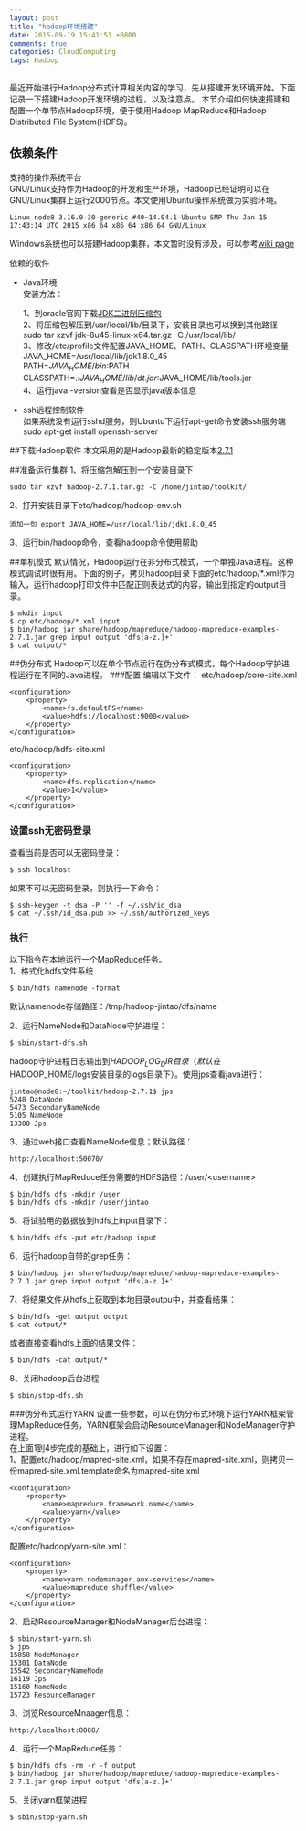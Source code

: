 ```yaml
---
layout: post
title: "hadoop环境搭建"
date: 2015-09-19 15:41:51 +0800
comments: true
categories: CloudComputing
tags: Hadoop
---
```

最近开始进行Hadoop分布式计算相关内容的学习，先从搭建开发环境开始。下面记录一下搭建Hadoop开发环境的过程，以及注意点。
本节介绍如何快速搭建和配置一个单节点Hadoop环境，便于使用Hadoop MapReduce和Hadoop Distributed File System(HDFS)。
## 依赖条件
支持的操作系统平台    
GNU/Linux支持作为Hadoop的开发和生产环境，Hadoop已经证明可以在GNU/Linux集群上运行2000节点。本文使用Ubuntu操作系统做为实验环境。
	
	Linux node8 3.16.0-30-generic #40~14.04.1-Ubuntu SMP Thu Jan 15 17:43:14 UTC 2015 x86_64 x86_64 x86_64 GNU/Linux
	
Windows系统也可以搭建Hadoop集群，本文暂时没有涉及，可以参考[wiki page](http://wiki.apache.org/hadoop/Hadoop2OnWindows)

依赖的软件  

* Java环境  
	安装方法：
	
	1、到oracle官网下载[JDK二进制压缩包](http://download.oracle.com/otn-pub/java/jdk/8u60-b27/jdk-8u60-linux-x64.tar.gz)  
	2、将压缩包解压到/usr/local/lib/目录下，安装目录也可以换到其他路径    
		sudo tar xzvf jdk-8u45-linux-x64.tar.gz -C /usr/local/lib/  
	3、修改/etc/profile文件配置JAVA_HOME、PATH、CLASSPATH环境变量  
		JAVA_HOME=/usr/local/lib/jdk1.8.0_45  
		PATH=$JAVA_HOME/bin:$PATH  
		CLASSPATH=.:$JAVA_HOME/lib/dt.jar:$JAVA_HOME/lib/tools.jar   
	4、运行java -version查看是否显示java版本信息
	
* ssh远程控制软件  
	如果系统没有运行sshd服务，则Ubuntu下运行apt-get命令安装ssh服务端
	sudo apt-get install openssh-server
	
##下载Hadoop软件
本文采用的是Hadoop最新的稳定版本[2.7.1](http://apache.fayea.com/hadoop/common/current/hadoop-2.7.1.tar.gz)

<!-- more -->  

##准备运行集群
1、将压缩包解压到一个安装目录下  

	sudo tar xzvf hadoop-2.7.1.tar.gz -C /home/jintao/toolkit/
	
2、打开安装目录下etc/hadoop/hadoop-env.sh

	添加一句 export JAVA_HOME=/usr/local/lib/jdk1.8.0_45
	
3、运行bin/hadoop命令，查看hadoop命令使用帮助

##单机模式
默认情况，Hadoop运行在非分布式模式，一个单独Java进程。这种模式调试时很有用。下面的例子，拷贝hadoop目录下面的etc/hadoop/*.xml作为输入，运行hadoop打印文件中匹配正则表达式的内容，输出到指定的output目录。

	$ mkdir input  
	$ cp etc/hadoop/*.xml input
	$ bin/hadoop jar share/hadoop/mapreduce/hadoop-mapreduce-examples-2.7.1.jar grep input output 'dfs[a-z.]+'
	$ cat output/*
	
##伪分布式
Hadoop可以在单个节点运行在伪分布式模式，每个Hadoop守护进程运行在不同的Java进程。
###配置
编辑以下文件：
etc/hadoop/core-site.xml

	<configuration>
    	<property>
        	<name>fs.defaultFS</name>
        	<value>hdfs://localhost:9000</value>
    	</property>
	</configuration>

etc/hadoop/hdfs-site.xml
	
	<configuration>
    	<property>
        	<name>dfs.replication</name>
        	<value>1</value>
    	</property>
	</configuration>
### 设置ssh无密码登录
查看当前是否可以无密码登录：
	
	$ ssh localhost

如果不可以无密码登录，则执行一下命令：

	$ ssh-keygen -t dsa -P '' -f ~/.ssh/id_dsa
	$ cat ~/.ssh/id_dsa.pub >> ~/.ssh/authorized_keys

### 执行
以下指令在本地运行一个MapReduce任务。  
1、格式化hdfs文件系统	
	
	$ bin/hdfs namenode -format
	
默认namenode存储路径：/tmp/hadoop-jintao/dfs/name

2、运行NameNode和DataNode守护进程：

	$ sbin/start-dfs.sh
	
hadoop守护进程日志输出到$HADOOP_LOG_DIR目录（默认在$HADOOP_HOME/logs安装目录的logs目录下）。使用jps查看java进行：
	
	jintao@node8:~/toolkit/hadoop-2.7.1$ jps
	5248 DataNode
	5473 SecondaryNameNode
	5105 NameNode
	13380 Jps

3、通过web接口查看NameNode信息；默认路径：
	
	http://localhost:50070/

4、创建执行MapReduce任务需要的HDFS路径：/user/<username\>

	$ bin/hdfs dfs -mkdir /user	
	$ bin/hdfs dfs -mkdir /user/jintao

5、将试验用的数据放到hdfs上input目录下：
	
	$ bin/hdfs dfs -put etc/hadoop input

6、运行hadoop自带的grep任务：

	$ bin/hadoop jar share/hadoop/mapreduce/hadoop-mapreduce-examples-2.7.1.jar grep input output 'dfs[a-z.]+'
	
7、将结果文件从hdfs上获取到本地目录outpu中，并查看结果：
	
	$ bin/hdfs -get output output
	$ cat output/*

或者直接查看hdfs上面的结果文件：
	
	$ bin/hdfs -cat output/*
	
8、关闭hadoop后台进程
	
	$ sbin/stop-dfs.sh
	
###伪分布式运行YARN
设置一些参数，可以在伪分布式环境下运行YARN框架管理MapReduce任务，YARN框架会启动ResourceManager和NodeManager守护进程。  
在上面1到4步完成的基础上，进行如下设置：  
1、配置etc/hadoop/mapred-site.xml，如果不存在mapred-site.xml，则拷贝一份mapred-site.xml.template命名为mapred-site.xml

	<configuration>
    	<property>
        	<name>mapreduce.framework.name</name>
        	<value>yarn</value>
    	</property>
	</configuration>

配置etc/hadoop/yarn-site.xml：

	<configuration>
	    <property>
        	<name>yarn.nodemanager.aux-services</name>
        	<value>mapreduce_shuffle</value>
    	</property>
	</configuration>

2、启动ResourceManager和NodeManager后台进程：
	
	$ sbin/start-yarn.sh
	$ jps
	15858 NodeManager
	15301 DataNode
	15542 SecondaryNameNode
	16119 Jps
	15160 NameNode
	15723 ResourceManager
	
3、浏览ResourceMnaager信息：
	
	http://localhost:8088/

4、运行一个MapReduce任务：
	
	$ bin/hdfs dfs -rm -r -f output
	$ bin/hadoop jar share/hadoop/mapreduce/hadoop-mapreduce-examples-2.7.1.jar grep input output 'dfs[a-z.]+'
	
5、关闭yarn框架进程
	
	$ sbin/stop-yarn.sh
	
	 
